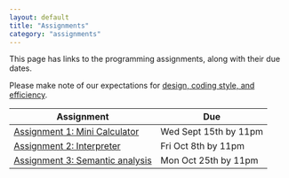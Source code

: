 ```yaml
---
layout: default
title: "Assignments"
category: "assignments"
---
```


This page has links to the programming assignments, along with their due dates.

Please make note of our expectations for [design, coding style, and efficiency](assign/design.html).

Assignment | Due
---------- | ---
[Assignment 1: Mini Calculator](assign/assign01.html) | Wed Sept 15th by 11pm
[Assignment 2: Interpreter](assign/assign02.html) | Fri Oct 8th by 11pm
[Assignment 3: Semantic analysis](assign/assign03.html) | Mon Oct 25th by 11pm
